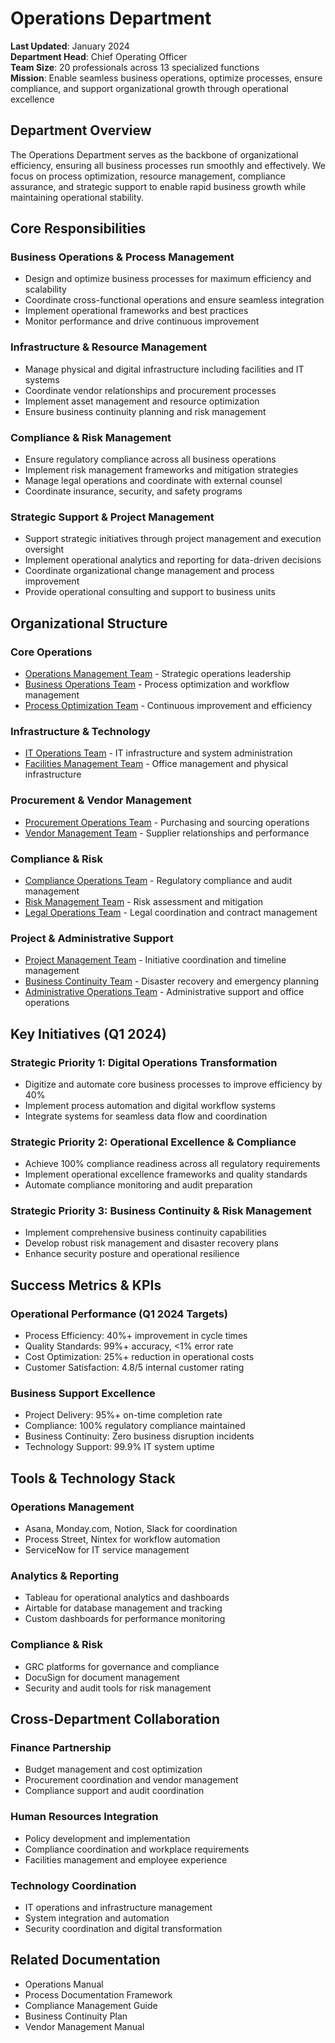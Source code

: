 # Operations Department

**Last Updated**: January 2024  
**Department Head**: Chief Operating Officer  
**Team Size**: 20 professionals across 13 specialized functions  
**Mission**: Enable seamless business operations, optimize processes, ensure compliance, and support organizational growth through operational excellence  

## Department Overview

The Operations Department serves as the backbone of organizational efficiency, ensuring all business processes run smoothly and effectively. We focus on process optimization, resource management, compliance assurance, and strategic support to enable rapid business growth while maintaining operational stability.

## Core Responsibilities

### **Business Operations & Process Management**
- Design and optimize business processes for maximum efficiency and scalability
- Coordinate cross-functional operations and ensure seamless integration
- Implement operational frameworks and best practices
- Monitor performance and drive continuous improvement

### **Infrastructure & Resource Management**
- Manage physical and digital infrastructure including facilities and IT systems
- Coordinate vendor relationships and procurement processes
- Implement asset management and resource optimization
- Ensure business continuity planning and risk management

### **Compliance & Risk Management**
- Ensure regulatory compliance across all business operations
- Implement risk management frameworks and mitigation strategies
- Manage legal operations and coordinate with external counsel
- Coordinate insurance, security, and safety programs

### **Strategic Support & Project Management**
- Support strategic initiatives through project management and execution oversight
- Implement operational analytics and reporting for data-driven decisions
- Coordinate organizational change management and process improvement
- Provide operational consulting and support to business units

## Organizational Structure

### **Core Operations**
- [Operations Management Team](./operations-management/README.md) - Strategic operations leadership
- [Business Operations Team](./business-operations/README.md) - Process optimization and workflow management
- [Process Optimization Team](./process-optimization/README.md) - Continuous improvement and efficiency

### **Infrastructure & Technology**
- [IT Operations Team](./it-operations/README.md) - IT infrastructure and system administration
- [Facilities Management Team](./facilities-management/README.md) - Office management and physical infrastructure

### **Procurement & Vendor Management**
- [Procurement Operations Team](./procurement-operations/README.md) - Purchasing and sourcing operations
- [Vendor Management Team](./vendor-management/README.md) - Supplier relationships and performance

### **Compliance & Risk**
- [Compliance Operations Team](./compliance-operations/README.md) - Regulatory compliance and audit management
- [Risk Management Team](./risk-management/README.md) - Risk assessment and mitigation
- [Legal Operations Team](./legal-operations/README.md) - Legal coordination and contract management

### **Project & Administrative Support**
- [Project Management Team](./project-management/README.md) - Initiative coordination and timeline management
- [Business Continuity Team](./business-continuity/README.md) - Disaster recovery and emergency planning
- [Administrative Operations Team](./administrative-operations/README.md) - Administrative support and office operations

## Key Initiatives (Q1 2024)

### **Strategic Priority 1: Digital Operations Transformation**
- Digitize and automate core business processes to improve efficiency by 40%
- Implement process automation and digital workflow systems
- Integrate systems for seamless data flow and coordination

### **Strategic Priority 2: Operational Excellence & Compliance**
- Achieve 100% compliance readiness across all regulatory requirements
- Implement operational excellence frameworks and quality standards
- Automate compliance monitoring and audit preparation

### **Strategic Priority 3: Business Continuity & Risk Management**
- Implement comprehensive business continuity capabilities
- Develop robust risk management and disaster recovery plans
- Enhance security posture and operational resilience

## Success Metrics & KPIs

### **Operational Performance (Q1 2024 Targets)**
- Process Efficiency: 40%+ improvement in cycle times
- Quality Standards: 99%+ accuracy, <1% error rate
- Cost Optimization: 25%+ reduction in operational costs
- Customer Satisfaction: 4.8/5 internal customer rating

### **Business Support Excellence**
- Project Delivery: 95%+ on-time completion rate
- Compliance: 100% regulatory compliance maintained
- Business Continuity: Zero business disruption incidents
- Technology Support: 99.9% IT system uptime

## Tools & Technology Stack

### **Operations Management**
- Asana, Monday.com, Notion, Slack for coordination
- Process Street, Nintex for workflow automation
- ServiceNow for IT service management

### **Analytics & Reporting**
- Tableau for operational analytics and dashboards
- Airtable for database management and tracking
- Custom dashboards for performance monitoring

### **Compliance & Risk**
- GRC platforms for governance and compliance
- DocuSign for document management
- Security and audit tools for risk management

## Cross-Department Collaboration

### **Finance Partnership**
- Budget management and cost optimization
- Procurement coordination and vendor management
- Compliance support and audit coordination

### **Human Resources Integration**
- Policy development and implementation
- Compliance coordination and workplace requirements
- Facilities management and employee experience

### **Technology Coordination**
- IT operations and infrastructure management
- System integration and automation
- Security coordination and digital transformation

## Related Documentation

- Operations Manual
- Process Documentation Framework
- Compliance Management Guide
- Business Continuity Plan
- Vendor Management Manual